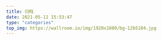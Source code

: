 ```yaml
---
title: 归档
date: 2021-05-11 15:53:47
type: "categories"
top_img: https://wallroom.io/img/1920x1080/bg-12b5104.jpg
---
```

